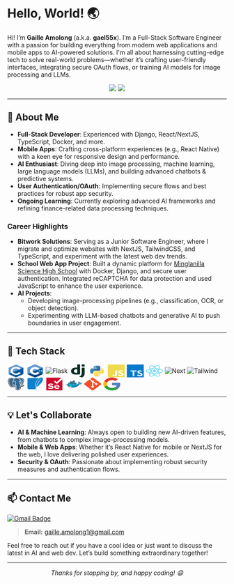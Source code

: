 # Hello, World! 🌏

Hi! I’m **Gaille Amolong** (a.k.a. **gael55x**). I’m a Full-Stack Software Engineer with a passion for building everything from modern web applications and mobile apps to AI-powered solutions. I'm all about harnessing cutting-edge tech to solve real-world problems—whether it’s crafting user-friendly interfaces, integrating secure OAuth flows, or training AI models for image processing and LLMs.

<div align="center">
  <img height="200em" src="https://github-readme-stats.vercel.app/api?username=gael55x&show_icons=true&theme=highcontrast&combine_all_yearly_contributions=true&count_private=true&show=reviews"/>
  <img height="200em" src="https://github-readme-stats.vercel.app/api/top-langs/?username=gael55x&layout=compact&langs_count=10&theme=highcontrast&show=reviews"/>
</div>

---

## 🧩 About Me

- **Full-Stack Developer**: Experienced with Django, React/NextJS, TypeScript, Docker, and more.
- **Mobile Apps**: Crafting cross-platform experiences (e.g., React Native) with a keen eye for responsive design and performance.
- **AI Enthusiast**: Diving deep into image processing, machine learning, large language models (LLMs), and building advanced chatbots & predictive systems.
- **User Authentication/OAuth**: Implementing secure flows and best practices for robust app security.
- **Ongoing Learning**: Currently exploring advanced AI frameworks and refining finance-related data processing techniques.

### Career Highlights

- **Bitwork Solutions**: Serving as a Junior Software Engineer, where I migrate and optimize websites with NextJS, TailwindCSS, and TypeScript, and experiment with the latest web dev trends.
- **School Web App Project**: Built a dynamic platform for [Minglanilla Science High School](https://mshs.onrender.com/) with Docker, Django, and secure user authentication. Integrated reCAPTCHA for data protection and used JavaScript to enhance the user experience.
- **AI Projects**: 
  - Developing image-processing pipelines (e.g., classification, OCR, or object detection).
  - Experimenting with LLM-based chatbots and generative AI to push boundaries in user engagement.

---

## 🚀 Tech Stack

<div style="display: inline_block">
  <img align="center" alt="C" height="30" width="40" src="https://raw.githubusercontent.com/devicons/devicon/master/icons/c/c-original.svg">
  <img align="center" alt="C++" height="30" width="40" src="https://raw.githubusercontent.com/devicons/devicon/master/icons/cplusplus/cplusplus-original.svg">
  <img align="center" alt="Flask" height="30" width="40" src="https://cdn.worldvectorlogo.com/logos/flask.svg">
  <img align="center" alt="Django" height="30" width="40" src="https://raw.githubusercontent.com/devicons/devicon/master/icons/django/django-plain.svg">
  <img align="center" alt="Python" height="30" width="40" src="https://raw.githubusercontent.com/devicons/devicon/master/icons/python/python-original.svg">
  <img align="center" alt="JavaScript" height="30" width="40" src="https://raw.githubusercontent.com/devicons/devicon/master/icons/javascript/javascript-plain.svg">
  <img align="center" alt="TypeScript" height="30" width="40" src="https://raw.githubusercontent.com/devicons/devicon/master/icons/typescript/typescript-original.svg">
  <img align="center" alt="React" height="30" width="40" src="https://raw.githubusercontent.com/devicons/devicon/master/icons/react/react-original.svg">
  <img align="center" alt="Next" height="30" width="40" src="https://cdn.worldvectorlogo.com/logos/nextjs-2.svg">
  <img align="center" alt="Tailwind" height="30" width="40" src="https://www.vectorlogo.zone/logos/tailwindcss/tailwindcss-icon.svg">
  <img align="center" alt="Postgre" height="30" width="40" src="https://raw.githubusercontent.com/devicons/devicon/master/icons/postgresql/postgresql-original.svg">
  <img align="center" alt="Sqlite" height="30" width="40" src="https://raw.githubusercontent.com/devicons/devicon/master/icons/sqlite/sqlite-plain.svg">
  <img align="center" alt="Selenium" height="30" width="40" src="https://raw.githubusercontent.com/devicons/devicon/master/icons/selenium/selenium-original.svg">
  <img align="center" alt="Docker" height="30" width="40" src="https://raw.githubusercontent.com/devicons/devicon/master/icons/docker/docker-original.svg">
  <img align="center" alt="Git" height="30" width="40" src="https://raw.githubusercontent.com/devicons/devicon/master/icons/git/git-plain.svg">
  <img align="center" alt="OAuth" height="30" width="40" src="https://raw.githubusercontent.com/devicons/devicon/master/icons/google/google-original.svg">
</div>

---

## 💡 Let's Collaborate
- **AI & Machine Learning**: Always open to building new AI-driven features, from chatbots to complex image-processing models.
- **Mobile & Web Apps**: Whether it’s React Native for mobile or NextJS for the web, I love delivering polished user experiences.
- **Security & OAuth**: Passionate about implementing robust security measures and authentication flows.

---

## 📫 Contact Me
[![Gmail Badge](https://img.shields.io/badge/-Gmail-%230077B5?style=for-the-badge&logo=gmail&logoColor=red)](mailto:gaille.amolong1@gmail.com)
> **Email:** [gaille.amolong1@gmail.com](mailto:gaille.amolong1@gmail.com)

Feel free to reach out if you have a cool idea or just want to discuss the latest in AI and web dev. Let’s build something extraordinary together!

--- 

<p align="center">
  <i>Thanks for stopping by, and happy coding! 😄</i>
</p>
